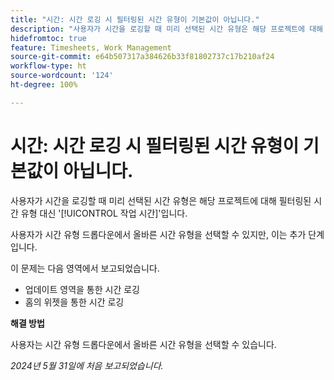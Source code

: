 ```yaml
---
title: "시간: 시간 로깅 시 필터링된 시간 유형이 기본값이 아닙니다."
description: "사용자가 시간을 로깅할 때 미리 선택된 시간 유형은 해당 프로젝트에 대해 필터링된 시간 유형 대신 작업 시간입니다."
hidefromtoc: true
feature: Timesheets, Work Management
source-git-commit: e64b507317a384626b33f81802737c17b210af24
workflow-type: ht
source-wordcount: '124'
ht-degree: 100%

---
```



# 시간: 시간 로깅 시 필터링된 시간 유형이 기본값이 아닙니다.

사용자가 시간을 로깅할 때 미리 선택된 시간 유형은 해당 프로젝트에 대해 필터링된 시간 유형 대신 &#39;[!UICONTROL 작업 시간]&#39;입니다.

사용자가 시간 유형 드롭다운에서 올바른 시간 유형을 선택할 수 있지만, 이는 추가 단계입니다.

이 문제는 다음 영역에서 보고되었습니다.

* 업데이트 영역을 통한 시간 로깅
* 홈의 위젯을 통한 시간 로깅

**해결 방법**

사용자는 시간 유형 드롭다운에서 올바른 시간 유형을 선택할 수 있습니다.

_2024년 5월 31일에 처음 보고되었습니다._
